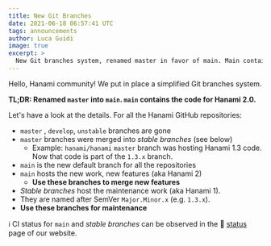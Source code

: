 ```yaml
---
title: New Git Branches
date: 2021-06-18 06:57:41 UTC
tags: announcements
author: Luca Guidi
image: true
excerpt: >
  New Git branches system, renamed master in favor of main. Main contains code for Hanami 2.0.
---
```


Hello, Hanami community!
We put in place a simplified Git branches system.

**TL;DR: Renamed `master` into `main`. `main` contains the code for Hanami 2.0.**

Let's have a look at the details. For all the Hanami GitHub repositories:

- `master` , `develop`, `unstable` branches are gone
- `master` branches were merged into _stable branches_ (see below)
  - Example: `hanami/hanami` `master` branch was hosting Hanami 1.3 code. Now that code is part of the `1.3.x` branch.
- `main` is the new default branch for all the repositories
- `main` hosts the new work, new features (aka Hanami 2)
  - **Use these branches to merge new features**
- _Stable branches_ host the maintenance work (aka Hanami 1).
- They are named after SemVer `Major.Minor.x` (e.g. `1.3.x`).
- **Use these branches for maintenance**

ℹ️ CI status for `main` and _stable branches_ can be observed in the 🚦 [status](/status) page of our website.
